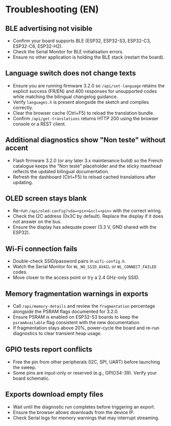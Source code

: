# Troubleshooting (EN)

## BLE advertising not visible
- Confirm your board supports BLE (ESP32, ESP32-S3, ESP32-C3, ESP32-C6, ESP32-H2).
- Check the Serial Monitor for BLE initialisation errors.
- Ensure no other application is holding the BLE stack (restart the board).

## Language switch does not change texts
- Ensure you are running firmware 3.2.0 so `/api/set-language` retains the explicit success (FR/EN) and 400 responses for unsupported codes while matching the bilingual changelog guidance.
- Verify `languages.h` is present alongside the sketch and compiles correctly.
- Clear the browser cache (Ctrl+F5) to reload the translation bundle.
- Confirm `/api/get-translations` returns HTTP 200 using the browser console or a REST client.

## Additional diagnostics show "Non teste" without accent
- Flash firmware 3.2.0 (or any later 3.x maintenance build) so the French catalogue keeps the "Non testé" placeholder and the sticky masthead reflects the updated bilingual documentation.
- Refresh the dashboard (Ctrl+F5) to reload cached translations after updating.

## OLED screen stays blank
- Re-run `/api/oled-config?sda=<pin>&scl=<pin>` with the correct wiring.
- Check the I2C address (0x3C by default). Replace the display if it does not answer on the bus.
- Ensure the display has adequate power (3.3 V, GND shared with the ESP32).

## Wi-Fi connection fails
- Double-check SSID/password pairs in `wifi-config.h`.
- Watch the Serial Monitor for `WL_NO_SSID_AVAIL` or `WL_CONNECT_FAILED` codes.
- Move closer to the access point or try a 2.4 GHz-only SSID.

## Memory fragmentation warnings in exports
- Call `/api/memory-details` and review the `fragmentation` percentage alongside the PSRAM flags documented for 3.2.0.
- Ensure PSRAM is enabled on ESP32-S3 boards to keep the `psramAvailable` flag consistent with the new documentation.
- If fragmentation stays above 20%, power-cycle the board and re-run diagnostics to clear transient heap usage.

## GPIO tests report conflicts
- Free the pin from other peripherals (I2C, SPI, UART) before launching the sweep.
- Some pins are input-only or reserved (e.g., GPIO34-39). Verify your board schematic.

## Exports download empty files
- Wait until the diagnostic run completes before triggering an export.
- Ensure the browser allows downloads from the device IP.
- Check Serial logs for memory warnings that may interrupt streaming.
